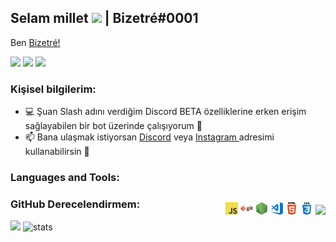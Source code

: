 <h2 align="left">Selam millet <img src="https://raw.githubusercontent.com/MartinHeinz/MartinHeinz/master/wave.gif" width="30px"> | Bizetré#0001 </h2>
   <p align="left">Ben <a href="https://bizetre.com/">Bizetré!</a>
<p align="left">
   <a href="https://discord.com/users/707346973044506745" target"blank_"><img src="https://img.shields.io/badge/discord%20-7289DA.svg?&style=for-the-badge&logo=discord&logoColor=white"></a>
   <a href="https://open.spotify.com/user/av1w9kp713t2uwm1xyvqrth63" target"blank_"><img src="https://img.shields.io/badge/Spotify%20-1ed760.svg?&style=for-the-badge&logo=spotify&logoColor=white"></a>
   <a href="https://github.com/theuzii" target"blank_"><img src="https://img.shields.io/badge/GitHub%20-191717.svg?&style=for-the-badge&logo=github&logoColor=white"></a>
</p>
<h3>Kişisel bilgilerim:</h3>
<ul>
  <li>💻 Şuan Slash adını verdiğim Discord BETA özelliklerine erken erişim sağlayabilen bir bot üzerinde çalışıyorum 🌙</li>
  <li>📫 Bana ulaşmak istiyorsan <a href="https://discord.com/users/707346973044506745" target"blank_">Discord</a> veya <a href="https://instagram.com/bizettre" target="_blank">Instagram </a> adresimi kullanabilirsin 🤹</li>
</ul>
<h3>Languages and Tools:</h3>
<p style="float:right">
   <code><img height="20" src="https://raw.githubusercontent.com/github/explore/80688e429a7d4ef2fca1e82350fe8e3517d3494d/topics/javascript/javascript.png"></code>
   <code><img height="20" src="https://raw.githubusercontent.com/github/explore/80688e429a7d4ef2fca1e82350fe8e3517d3494d/topics/git/git.png"></code>
   <code><img height="20" src="https://raw.githubusercontent.com/github/explore/80688e429a7d4ef2fca1e82350fe8e3517d3494d/topics/nodejs/nodejs.png"></code>
   <code><img height="20" src="https://raw.githubusercontent.com/github/explore/80688e429a7d4ef2fca1e82350fe8e3517d3494d/topics/visual-studio-code/visual-studio-code.png"></code>
   <code><img height="20" src="https://raw.githubusercontent.com/github/explore/80688e429a7d4ef2fca1e82350fe8e3517d3494d/topics/html/html.png"></code>
   <code><img height="20" src="https://raw.githubusercontent.com/github/explore/80688e429a7d4ef2fca1e82350fe8e3517d3494d/topics/css/css.png"></code>
   <code><img height="20" src="https://camo.githubusercontent.com/c10bbec541caa795eee7a0ada0415e2fe7c04b4f89aaa8ebc76e1d1ac2ede1d6/68747470733a2f2f696d672e69636f6e73382e636f6d2f636f6c6f722f3435322f6d6f6e676f64622e706e67"></code>

</p>
<h3 align="left">GitHub Derecelendirmem:</h3>
<p align="left">
   <img src="https://github-readme-stats.vercel.app/api/top-langs/?username=theuzii&theme=dark&count_private=true&show_icons=true&hide_border=true" />
   <img src="https://github-readme-stats.vercel.app/api?username=theuzii&count_private=true&show_icons=true&theme=dark&hide_border=true" width="%100" height="150px" alt="stats" />
</p>
